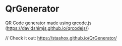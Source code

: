 # QrGenerator
 QR Code generator made using qrcode.js
(https://davidshimjs.github.io/qrcodejs/)

 // Check it out: https://stashox.github.io/QrGenerator/
